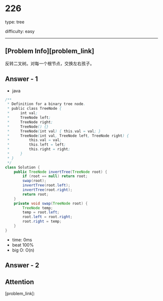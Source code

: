 
# 226
type: tree

difficulty: easy

---

## [Problem Info][problem_link]
反转二叉树。对每一个根节点，交换左右孩子。

## Answer - 1

- java

```java
/**
 * Definition for a binary tree node.
 * public class TreeNode {
 *     int val;
 *     TreeNode left;
 *     TreeNode right;
 *     TreeNode() {}
 *     TreeNode(int val) { this.val = val; }
 *     TreeNode(int val, TreeNode left, TreeNode right) {
 *         this.val = val;
 *         this.left = left;
 *         this.right = right;
 *     }
 * }
 */
class Solution {
    public TreeNode invertTree(TreeNode root) {
        if (root == null) return root;
        swap(root);
        invertTree(root.left);
        invertTree(root.right);
        return root;
    }
    private void swap(TreeNode root) {
        TreeNode temp;
        temp = root.left;
        root.left = root.right;
        root.right = temp;
    }
}
```
- time: 0ms
- beat 100%
- big O: O(n)

## Answer - 2

## Attention

[problem_link]:

